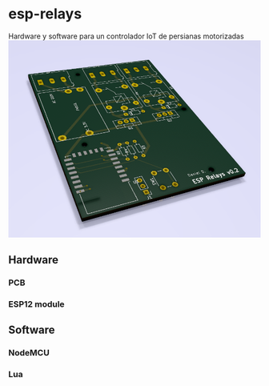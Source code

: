 # esp-relays
Hardware y software para un controlador IoT de persianas motorizadas
![PCB](./misc/pcb_3d.png)

## Hardware
### PCB
### ESP12 module

## Software
### NodeMCU
### Lua
